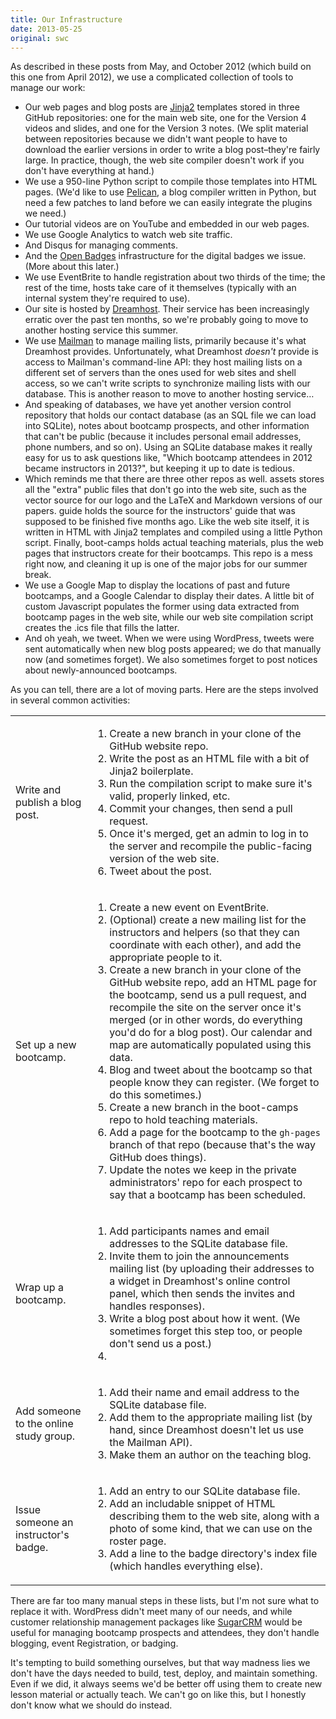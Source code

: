 ```yaml
---
title: Our Infrastructure
date: 2013-05-25
original: swc
---
```

<p>
  As described in these posts from
  May,
  and
  October
  2012
  (which build on
  this one
  from April 2012),
  we use a complicated collection of tools to manage our work:
</p>
<ul>
  <li>
    Our web pages and blog posts are <a href="http://jinja.pocoo.org/">Jinja2</a> templates
    stored in three GitHub repositories:
    one for the main web site,
    one for the Version 4 videos and slides,
    and one for the Version 3 notes.
    (We split material between repositories
    because we didn't want people to have to download the earlier versions
    in order to write a blog post–they're fairly large.
    In practice,
    though,
    the web site compiler doesn't work if you don't have everything at hand.)
  </li>
  <li>
    We use a 950-line Python script to compile those templates into HTML pages.
    (We'd like to use <a href="http://blog.getpelican.com/">Pelican</a>,
    a blog compiler written in Python,
    but need a few patches to land before we can easily integrate the plugins we need.)
  </li>
  <li>
    Our tutorial videos are on YouTube
    and embedded in our web pages.
  </li>
  <li>
    We use Google Analytics to watch web site traffic.
  </li>
  <li>
    And Disqus for managing comments.
  </li>
  <li>
    And the <a href="http://openbadges.org">Open Badges</a> infrastructure
    for the digital badges we issue.
    (More about this later.)
  </li>
  <li>
    We use EventBrite to handle registration
    about two thirds of the time;
    the rest of the time,
    hosts take care of it themselves
    (typically with an internal system they're required to use).
  </li>
  <li>
    Our site is hosted by <a href="http://www.dreamhost.com/">Dreamhost</a>.
    Their service has been increasingly erratic over the past ten months,
    so we're probably going to move to another hosting service this summer.
  </li>
  <li>
    We use <a href="http://www.gnu.org/software/mailman/">Mailman</a> to manage mailing lists,
    primarily because it's what Dreamhost provides.
    Unfortunately,
    what Dreamhost <em>doesn't</em> provide is access to Mailman's command-line API:
    they host mailing lists on a different set of servers
    than the ones used for web sites and shell access,
    so we can't write scripts to synchronize mailing lists with our database.
    This is another reason to move to another hosting service…
  </li>
  <li>
    And speaking of databases,
    we have yet another version control repository that holds our contact database
    (as an SQL file we can load into SQLite),
    notes about bootcamp prospects,
    and other information that can't be public
    (because it includes personal email addresses, phone numbers, and so on).
    Using an SQLite database makes it really easy for us to ask questions like,
    "Which bootcamp attendees in 2012 became instructors in 2013?",
    but keeping it up to date is tedious.
  </li>
  <li>
    Which reminds me that there are three other repos as well.
    assets
    stores all the "extra" public files that don't go into the web site,
    such as the vector source for our logo
    and the LaTeX and Markdown versions of our papers.
    guide
    holds the source for
    the instructors' guide
    that was supposed to be finished five months ago.
    Like the web site itself,
    it is written in HTML with Jinja2 templates
    and compiled using a little Python script.
    Finally,
    boot-camps
    holds actual teaching materials,
    plus the web pages that instructors create for their bootcamps.
    This repo is a mess right now,
    and cleaning it up is
    one of the major jobs
    for our summer break.
  </li>
  <li>
    We use a Google Map to display the locations of past and future bootcamps,
    and a Google Calendar to display their dates.
    A little bit of custom Javascript populates the former
    using data extracted from bootcamp pages in the web site,
    while our web site compilation script creates the .ics file
    that fills the latter.
  </li>
  <li>
    And oh yeah,
    we tweet.
    When we were using WordPress,
    tweets were sent automatically when new blog posts appeared;
    we do that manually now
    (and sometimes forget).
    We also sometimes forget to post notices about newly-announced bootcamps.
  </li>
</ul>
<p>
  As you can tell,
  there are a lot of moving parts.
  Here are the steps involved in several common activities:
</p>
<table class="centered">
  <tr>
    <td>Write and publish a blog post.</td>
    <td>
      <ol>
        <li>
          Create a new branch in your clone of the GitHub website repo.
        </li>
        <li>
          Write the post as an HTML file with a bit of Jinja2 boilerplate.
        </li>
        <li>
          Run the compilation script to make sure it's valid, properly linked, etc.
        </li>
        <li>
          Commit your changes, then send a pull request.
        </li>
        <li>
          Once it's merged,
          get an admin to log in to the server
          and recompile the public-facing version of the web site.
        </li>
        <li>
          Tweet about the post.
        </li>
      </ol>
    </td>
  </tr>
  <tr>
    <td>Set up a new bootcamp.</td>
    <td>
      <ol>
        <li>
          Create a new event on EventBrite.
        </li>
        <li>
          (Optional) create a new mailing list for the instructors and helpers
          (so that they can coordinate with each other),
          and add the appropriate people to it.
        </li>
        <li>
          Create a new branch in your clone of the GitHub website repo,
          add an HTML page for the bootcamp,
          send us a pull request,
          and recompile the site on the server once it's merged
          (or in other words,
          do everything you'd do for a blog post).
          Our calendar and map are automatically populated using this data.
        </li>
        <li>
          Blog and tweet about the bootcamp so that people know they can register.
          (We forget to do this sometimes.)
        </li>
        <li>
          Create a new branch in the boot-camps repo
          to hold teaching materials.
        </li>
        <li>
          Add a page for the bootcamp to the <code>gh-pages</code> branch of that repo
          (because that's the way GitHub does things).
        </li>
        <li>
          Update the notes we keep in the private administrators' repo for each prospect
          to say that a bootcamp has been scheduled.
        </li>
      </ol>
    </td>
  </tr>
  <tr>
    <td>Wrap up a bootcamp.</td>
    <td>
      <ol>
        <li>
          Add participants names and email addresses to the SQLite database file.
        </li>
        <li>
          Invite them to join the announcements mailing list
          (by uploading their addresses to a widget in Dreamhost's online control panel,
          which then sends the invites and handles responses).
        </li>
        <li>
          Write a blog post about how it went.
          (We sometimes forget this step too,
          or people don't send us a post.)
        </li>
        <li>
        </li>
      </ol>
    </td>
  </tr>
  <tr>
    <td>Add someone to the online study group.</td>
    <td>
      <ol>
        <li>
          Add their name and email address to the SQLite database file.
        </li>
        <li>
          Add them to the appropriate mailing list
          (by hand,
          since Dreamhost doesn't let us use the Mailman API).
        </li>
        <li>
          Make them an author on the
          teaching blog.
        </li>
      </ol>
    </td>
  </tr>
  <tr>
    <td>Issue someone an instructor's badge.</td>
    <td>
      <ol>
        <li>
          Add an entry to our SQLite database file.
        </li>
        <li>
          Add an includable snippet of HTML describing them to the web site,
          along with a photo of some kind,
          that we can use on the roster page.
        </li>
        <li>
          Add a line to the badge directory's index file
          (which handles everything else).
        </li>
      </ol>
    </td>
  </tr>
</table>
<p>
  There are far too many manual steps in these lists,
  but I'm not sure what to replace it with.
  WordPress didn't meet many of our needs,
  and while customer relationship management packages like <a href="http://www.sugarcrm.com/">SugarCRM</a>
  would be useful for managing bootcamp prospects and attendees,
  they don't handle blogging, event Registration, or badging.
</p>
<p>
  It's tempting to build something ourselves,
  but that way madness lies
  we don't have the days needed to build, test, deploy, and maintain something.
  Even if we did,
  it always seems we'd be better off using them
  to create new lesson material
  or actually teach.
  We can't go on like this,
  but I honestly don't know what we should do instead.
</p>
